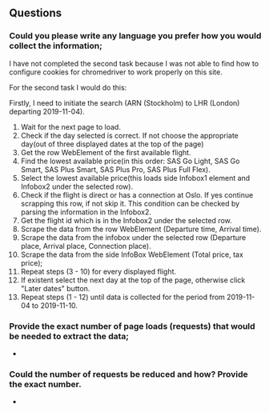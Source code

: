 
## Questions
### Could you please write any language you prefer how you would collect the information;

I have not completed the second task because I was not able to find how to configure cookies for chromedriver to work properly on this site.

For the second task I would do this:

Firstly, I need to initiate the search (ARN (Stockholm) to LHR (London) departing 2019-11-04).

1) Wait for the next page to load.
2) Check if the day selected is correct. If not choose the appropriate day(out of three displayed dates at the top of the page)
3) Get the row WebElement of the first available flight. 
4) Find the lowest available price(in this order: SAS Go Light, SAS Go Smart, SAS Plus Smart, SAS Plus Pro, SAS Plus Full Flex).
5) Select the lowest available price(this loads side Infobox1 element and Infobox2 under the selected row).
6) Check if the flight is direct or has a connection at Oslo. If yes continue scrapping this row, if not skip it. This condition can be checked by parsing the information in the Infobox2.  
7) Get the flight id which is in the Infobox2 under the selected row.
8) Scrape the data from the row WebElement (Departure time, Arrival time).
9) Scrape the data from the infobox under the selected row (Departure place, Arrival place, Connection place).
10) Scrape the data from the side InfoBox WebElement (Total price, tax price);
11) Repeat steps (3 - 10) for every displayed flight.
12) If existent select the next day at the top of the page, otherwise click "Later dates" button.
13) Repeat steps (1 - 12) until data is collected for the period from 2019-11-04 to 2019-11-10.

### Provide the exact number of page loads (requests) that would be needed to extract the data;

-

### Could the number of requests be reduced and how? Provide the exact number.

-

